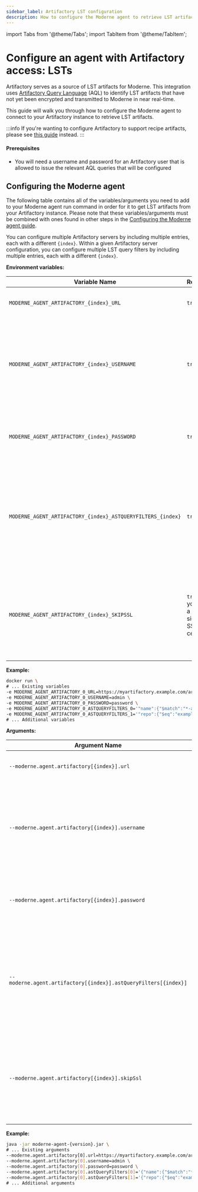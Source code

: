 ```yaml
---
sidebar_label: Artifactory LST configuration
description: How to configure the Moderne agent to retrieve LST artifacts from Artifactory.
---
```


import Tabs from '@theme/Tabs';
import TabItem from '@theme/TabItem';

# Configure an agent with Artifactory access: LSTs

Artifactory serves as a source of LST artifacts for Moderne. This integration uses [Artifactory Query Language](https://www.jfrog.com/confluence/display/JFROG/Artifactory+Query+Language) (AQL) to identify LST artifacts that have not yet been encrypted and transmitted to Moderne in near real-time.

This guide will walk you through how to configure the Moderne agent to connect to your Artifactory instance to retrieve LST artifacts.

:::info
If you're wanting to configure Artifactory to support recipe artifacts, please see [this guide](./configuring-artifactory-with-recipes.md) instead.
:::

#### Prerequisites

* You will need a username and password for an Artifactory user that is allowed to issue the relevant AQL queries that will be configured

## Configuring the Moderne agent

The following table contains all of the variables/arguments you need to add to your Moderne agent run command in order for it to get LST artifacts from your Artifactory instance. Please note that these variables/arguments must be combined with ones found in other steps in the [Configuring the Moderne agent guide](./agent-config.md).

You can configure multiple Artifactory servers by including multiple entries, each with a different `{index}`. Within a given Artifactory server configuration, you can configure multiple LST query filters by including multiple entries, each with a different `{index}`.

<Tabs groupId="agent-type">
<TabItem value="oci-container" label="OCI Container">

**Environment variables:**

| Variable Name                                               | Required                                       | Default | Description                                                                                                                                  |
|-------------------------------------------------------------|------------------------------------------------|---------|----------------------------------------------------------------------------------------------------------------------------------------------|
| `MODERNE_AGENT_ARTIFACTORY_{index}_URL`                     | `true`                                         |         | The URL of your Artifactory instance.                                                                                                        |
| `MODERNE_AGENT_ARTIFACTORY_{index}_USERNAME`                | `true`                                         |         | The username used to connect to your Artifactory instance. This user must have permission to run AQL queries.                                |
| `MODERNE_AGENT_ARTIFACTORY_{index}_PASSWORD`                | `true`                                         |         | The password used to connect to your Artifactory instance.                                                                                   |
| `MODERNE_AGENT_ARTIFACTORY_{index}_ASTQUERYFILTERS_{index}` | `true`                                         |         | The AQL query fragment used to select LST artifacts to send to Moderne. If multiple are specified, they are combined together with an `AND`. |
| `MODERNE_AGENT_ARTIFACTORY_{index}_SKIPSSL`                 | `true` (If you use a self-signed SSL/TLS cert) | `false` | Specifies whether or not to skip SSL verification for HTTP connections from the agent to this Artifactory instance.                          |

**Example:**

```bash
docker run \
# ... Existing variables
-e MODERNE_AGENT_ARTIFACTORY_0_URL=https://myartifactory.example.com/artifactory/ \
-e MODERNE_AGENT_ARTIFACTORY_0_USERNAME=admin \
-e MODERNE_AGENT_ARTIFACTORY_0_PASSWORD=password \
-e MODERNE_AGENT_ARTIFACTORY_0_ASTQUERYFILTERS_0='"name":{"$match":"*-ast.jar"}' \
-e MODERNE_AGENT_ARTIFACTORY_0_ASTQUERYFILTERS_1='"repo":{"$eq":"example-maven"}' \
# ... Additional variables
```
</TabItem>

<TabItem value="executable-jar" label="Executable JAR">

**Arguments:**

| Argument Name                                                   | Required                                       | Default | Description                                                                                                                                  |
|-----------------------------------------------------------------|------------------------------------------------|---------|----------------------------------------------------------------------------------------------------------------------------------------------|
| `--moderne.agent.artifactory[{index}].url`                      | `true`                                         |         | The URL of your Artifactory instance.                                                                                                        |
| `--moderne.agent.artifactory[{index}].username`                 | `true`                                         |         | The username used to connect to your Artifactory instance. This user must have permission to run AQL queries.                                |
| `--moderne.agent.artifactory[{index}].password`                 | `true`                                         |         | The password used to connect to your Artifactory instance.                                                                                   |
| `--moderne.agent.artifactory[{index}].astQueryFilters[{index}]` | `true`                                         |         | The AQL query fragment used to select LST artifacts to send to Moderne. If multiple are specified, they are combined together with an `AND`. |
| `--moderne.agent.artifactory[{index}].skipSsl`                  | `true` (If you use a self-signed SSL/TLS cert) | `false` | Specifies whether or not to skip SSL verification for HTTP connections from the agent to this Artifactory instance.                          |

**Example:**

```bash
java -jar moderne-agent-{version}.jar \
# ... Existing arguments
--moderne.agent.artifactory[0].url=https://myartifactory.example.com/artifactory/ \
--moderne.agent.artifactory[0].username=admin \
--moderne.agent.artifactory[0].password=password \
--moderne.agent.artifactory[0].astQueryFilters[0]='{"name":{"$match":"*-ast.jar"}}' \
--moderne.agent.artifactory[0].astQueryFilters[1]='{"repo":{"$eq":"example-maven"}}' \
# ... Additional arguments
```
</TabItem>
</Tabs>
